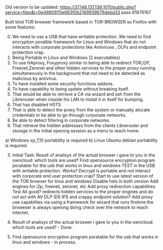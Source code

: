Old version to be updated:
https://37.148.137.138:1011/public.php?service=files&t=0e4890970e683f0b2169939679debd33
pass 61676167

Built kind TOR browser framework based in TOR-BROWSER so Firefox with some features:

0. We need to use a USB that have writable protection. We need to find encryption poratble framework for Linux and Windows that do not interacts with corporate protections like Antivirues , DLPs and endpoint protection crap.
1. Being Portable in Linux and Windows (2 executables)
2. To use HAproxy, Foxyproxy similar  to being able to redirect TOR,I2P, Freenet,Zeronet and other hidden services to the proper proxy running simultaneously in the background that not need to be detected as malicious by antivirus.
3. To have installed some security functions addons.
4. To have capability to being update without breaking itself.
5. That would be able to retrieve a CA via wizard and ssh from the Librerouter when insside his LAN to install it in itself for bumping.
6. That has disabled HSTS
7. That is able to detect the proxy from the system or manually alocate credentials to be able to go through corporate networks.
8. Be able to detect filtering in corporate networks.
9. That retrieve the hidden addresses from the clients Librerouter and storage in the initial opening session as a menu to reach home.



a) Windows xp,7,10 portability is required
b) Linux Ubuntu debian portability is required.

3. Initial Task:
Result of analisys of the actual broswer i gave to you in the owncloud: which tools are used?
Find opensource encryption program poratable for the  usb that works in linux and windows
TEST in the USB with writable protection.
Works? Decrypt is portable and not interact with corporate end user protection crap?
Start to use latest version of the TOR browser for linux and windows
Disable hsts in both version
Add engines for i2p, freenet, zeronet, etc
Add proxy redirection capabilities
Test
All good? redirects hidden services to the proper engines and do not act with AV DLP IDS IPS and crappy endpoint solution?
Add proxy use capabilites via using a framweork for wizard that runs firstime the broweser is always opening doing check over the network to reach internet.

1. Result of analisys of the actual broswer i gave to you in the owncloud: which tools are used? - Done.  
2. Find opensource encryption program poratable for the  usb that works in linux and windows - in process.
